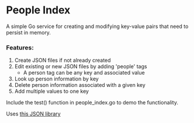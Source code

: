 # People Index
A simple Go service for creating and modifying key-value pairs that need to persist in memory.

### Features:
  1) Create JSON files if not already created
  2) Edit existing or new JSON files by adding 'people' tags  
     - A person tag can be any key and associated value
  3) Look up person information by key
  4) Delete person information associated with a given key
  5) Add multiple values to one key

Include the test() function in people_index.go to demo the functionality. 

Uses <a href='https://github.com/Jeffail/gabs'> this JSON library</a>
